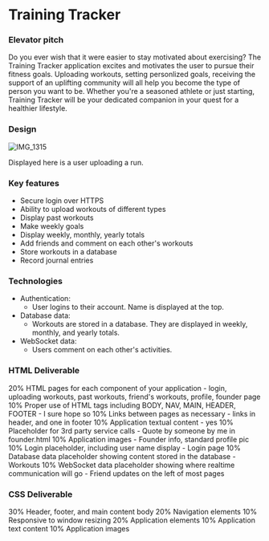 # Training Tracker
### Elevator pitch
Do you ever wish that it were easier to stay motivated about exercising? The Training Tracker application excites and motivates the user to pursue their fitness goals. Uploading workouts, setting personlized goals, receiving the support of an uplifting community will all help you become the type of person you want to be. Whether you're a seasoned athlete or just starting, Training Tracker will be your dedicated companion in your quest for a healthier lifestyle.

### Design
![IMG_1315](https://github.com/zacherikson/training-tracker/assets/100091786/8c4b82c2-42cc-4834-80e2-cedd5f3a449a)

Displayed here is a user uploading a run.

### Key features
- Secure login over HTTPS
- Ability to upload workouts of different types
- Display past workouts
- Make weekly goals
- Display weekly, monthly, yearly totals
- Add friends and comment on each other's workouts
- Store workouts in a database
- Record journal entries

### Technologies
- Authentication:
  - User logins to their account. Name is displayed at the top.
- Database data:
  - Workouts are stored in a database. They are displayed in weekly, monthly, and yearly totals.
- WebSocket data:
  - Users comment on each other's activities.


### HTML Deliverable
20% HTML pages for each component of your application 
    - login, uploading workouts, past workouts, friend's workouts, profile, founder page
10% Proper use of HTML tags including BODY, NAV, MAIN, HEADER, FOOTER
    - I sure hope so
10% Links between pages as necessary
    - links in header, and one in footer
10% Application textual content
    - yes
10% Placeholder for 3rd party service calls
    - Quote by someone by me in founder.html
10% Application images
    - Founder info, standard profile pic
10% Login placeholder, including user name display
    - Login page
10% Database data placeholder showing content stored in the database
    - Workouts
10% WebSocket data placeholder showing where realtime communication will go
    - Friend updates on the left of most pages

### CSS Deliverable
30% Header, footer, and main content body
20% Navigation elements
10% Responsive to window resizing
20% Application elements
10% Application text content
10% Application images